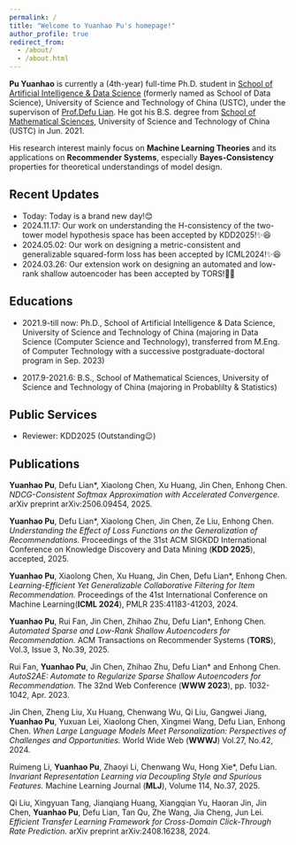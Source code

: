 ```yaml
---
permalink: /
title: "Welcome to Yuanhao Pu's homepage!"
author_profile: true
redirect_from: 
  - /about/
  - /about.html
---
```



**Pu Yuanhao** is currently a (4th-year) full-time Ph.D. student in [School of Artificial Intelligence & Data Science](https://saids.ustc.edu.cn) (formerly named as School of Data Science), University of Science and Technology of China (USTC), under the supervison of [Prof.Defu Lian](https://faculty.ustc.edu.cn/liandefu). He got his B.S. degree from [School of Mathematical Sciences](https://math.ustc.edu.cn/), University of Science and Technology of China (USTC) in Jun. 2021.

His research interest mainly focus on **Machine Learning Theories** and its applications on **Recommender Systems**, especially **Bayes-Consistency** properties for theoretical understandings of model design.

Recent Updates
------
- Today: Today is a brand new day!😊
- 2024.11.17: Our work on understanding the H-consistency of the two-tower model hypothesis space has been accepted by KDD2025!✨😆
- 2024.05.02: Our work on designing a metric-consistent and generalizable squared-form loss has been accepted by ICML2024!✨😆
- 2024.03.26: Our extension work on designing an automated and low-rank shallow autoencoder has been accepted by TORS!🌟😉

Educations
------
- 2021.9-till now: Ph.D., School of Artificial Intelligence & Data Science, University of Science and Technology of China (majoring in Data Science (Computer Science and Technology), transferred from M.Eng. of Computer Technology with a successive postgraduate-doctoral program in Sep. 2023)
  
- 2017.9-2021.6: B.S., School of Mathematical Sciences, University of Science and Technology of China (majoring in Probablilty & Statistics)

Public Services
------
- Reviewer: KDD2025 (Outstanding😉)

Publications
------
**Yuanhao Pu**, Defu Lian\*, Xiaolong Chen, Xu Huang, Jin Chen, Enhong Chen. *NDCG-Consistent Softmax Approximation with Accelerated Convergence.* arXiv preprint arXiv:2506.09454, 2025.

**Yuanhao Pu**, Defu Lian\*, Xiaolong Chen, Jin Chen, Ze Liu, Enhong Chen. *Understanding the Effect of Loss Functions on the Generalization of Recommendations.* Proceedings of the 31st ACM SIGKDD International Conference on Knowledge Discovery and Data Mining (**KDD 2025**), accepted, 2025.

**Yuanhao Pu**, Xiaolong Chen, Xu Huang, Jin Chen, Defu Lian\*, Enhong Chen. *Learning-Efficient Yet Generalizable Collaborative Filtering for Item Recommendation.* Proceedings of the 41st International Conference on Machine Learning(**ICML 2024**), PMLR 235:41183-41203, 2024. 

**Yuanhao Pu**, Rui Fan, Jin Chen, Zhihao Zhu, Defu Lian\*, Enhong Chen. *Automated Sparse and Low-Rank Shallow Autoencoders for Recommendation.* ACM Transactions on Recommender Systems (**TORS**), Vol.3, Issue 3, No.39, 2025.

Rui Fan, **Yuanhao Pu**, Jin Chen, Zhihao Zhu, Defu Lian\* and Enhong Chen. *AutoS2AE: Automate to Regularize Sparse Shallow Autoencoders for Recommendation.*  The 32nd Web Conference (**WWW 2023**), pp. 1032-1042, Apr. 2023.

Jin Chen, Zheng Liu, Xu Huang, Chenwang Wu, Qi Liu, Gangwei Jiang, **Yuanhao Pu**, Yuxuan Lei, Xiaolong Chen, Xingmei Wang, Defu Lian, Enhong Chen. *When Large Language Models Meet Personalization: Perspectives of Challenges and Opportunities.* World Wide Web (**WWWJ**) Vol.27, No.42, 2024.

Ruimeng Li, **Yuanhao Pu**, Zhaoyi Li, Chenwang Wu, Hong Xie\*, Defu Lian. *Invariant Representation Learning via Decoupling Style and Spurious Features.* Machine Learning Journal (**MLJ**), Volume 114, No.37, 2025.
   
Qi Liu, Xingyuan Tang, Jianqiang Huang, Xiangqian Yu, Haoran Jin, Jin Chen, **Yuanhao Pu**, Defu Lian, Tan Qu, Zhe Wang, Jia Cheng, Jun Lei. *Efficient Transfer Learning Framework for Cross-Domain Click-Through Rate Prediction.* arXiv preprint arXiv:2408.16238, 2024.
